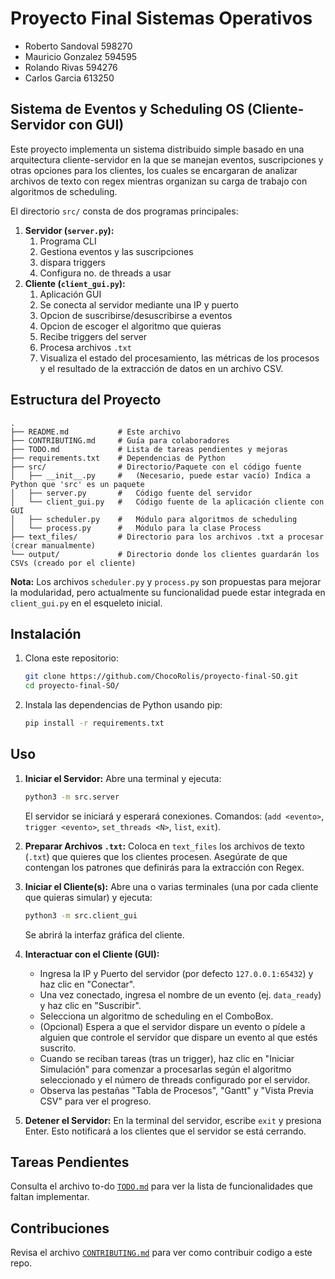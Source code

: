 # Proyecto Final Sistemas Operativos

- Roberto Sandoval 598270
- Mauricio Gonzalez 594595
- Rolando Rivas 594276
- Carlos Garcia 613250

## Sistema de Eventos y Scheduling OS (Cliente-Servidor con GUI)

Este proyecto implementa un sistema distribuido simple basado en una arquitectura cliente-servidor en la que se manejan eventos, suscripciones y otras opciones para los clientes, los cuales se encargaran de analizar archivos de texto con regex mientras organizan su carga de trabajo con algoritmos de scheduling.

El directorio `src/` consta de dos programas principales:

1.  **Servidor (`server.py`):** 
	1. Programa CLI
	2. Gestiona eventos y las suscripciones
	3. dispara triggers
	4. Configura no. de threads a usar
2.  **Cliente (`client_gui.py`):** 
	1. Aplicación GUI
	2. Se conecta al servidor mediante una IP y puerto
	3. Opcion de suscribirse/desuscribirse a eventos
	4. Opcion de escoger el algoritmo que quieras
	5. Recibe triggers del server
	6. Procesa archivos `.txt`
	7. Visualiza el estado del procesamiento, las métricas de los procesos y el resultado de la extracción de datos en un archivo CSV.

## Estructura del Proyecto

```text
.
├── README.md           # Este archivo
├── CONTRIBUTING.md     # Guía para colaboradores
├── TODO.md             # Lista de tareas pendientes y mejoras
├── requirements.txt    # Dependencias de Python
├── src/                # Directorio/Paquete con el código fuente
│   ├── __init__.py     #   (Necesario, puede estar vacío) Indica a Python que 'src' es un paquete
│   ├── server.py       #   Código fuente del servidor
│   └── client_gui.py   #   Código fuente de la aplicación cliente con GUI
│   ├── scheduler.py    #   Módulo para algoritmos de scheduling
│   └── process.py      #   Módulo para la clase Process
├── text_files/         # Directorio para los archivos .txt a procesar (crear manualmente)
└── output/             # Directorio donde los clientes guardarán los CSVs (creado por el cliente)
```

**Nota:** Los archivos `scheduler.py` y `process.py` son propuestas para mejorar la modularidad, pero actualmente su funcionalidad puede estar integrada en `client_gui.py` en el esqueleto inicial.

## Instalación

1.  Clona este repositorio:
    ```bash
    git clone https://github.com/ChocoRolis/proyecto-final-SO.git
    cd proyecto-final-SO/
    ```
2.  Instala las dependencias de Python usando pip:
    ```bash
    pip install -r requirements.txt
    ```

## Uso

1.  **Iniciar el Servidor:**
    Abre una terminal y ejecuta:
    ```bash
    python3 -m src.server
    ```
    El servidor se iniciará y esperará conexiones. Comandos: (`add <evento>`, `trigger <evento>`, `set_threads <N>`, `list`, `exit`).

2.  **Preparar Archivos `.txt`:**
    Coloca en `text_files` los archivos de texto (`.txt`) que quieres que los clientes procesen. Asegúrate de que contengan los patrones que definirás para la extracción con Regex.

3.  **Iniciar el Cliente(s):**
    Abre una o varias terminales (una por cada cliente que quieras simular) y ejecuta:
    ```bash
    python3 -m src.client_gui
    ```
    Se abrirá la interfaz gráfica del cliente.

4.  **Interactuar con el Cliente (GUI):**
    *   Ingresa la IP y Puerto del servidor (por defecto `127.0.0.1:65432`) y haz clic en "Conectar".
    *   Una vez conectado, ingresa el nombre de un evento (ej. `data_ready`) y haz clic en "Suscribir".
    *   Selecciona un algoritmo de scheduling en el ComboBox.
    *   (Opcional) Espera a que el servidor dispare un evento o pídele a alguien que controle el servidor que dispare un evento al que estés suscrito.
    *   Cuando se reciban tareas (tras un trigger), haz clic en "Iniciar Simulación" para comenzar a procesarlas según el algoritmo seleccionado y el número de threads configurado por el servidor.
    *   Observa las pestañas "Tabla de Procesos", "Gantt" y "Vista Previa CSV" para ver el progreso.

5.  **Detener el Servidor:**
    En la terminal del servidor, escribe `exit` y presiona Enter. Esto notificará a los clientes que el servidor se está cerrando.

## Tareas Pendientes 

Consulta el archivo to-do [`TODO.md`](TODO.md) para ver la lista de funcionalidades que faltan implementar.

## Contribuciones

Revisa el archivo [`CONTRIBUTING.md`](CONTRIBUTING.md) para ver como contribuir codigo a este repo.
